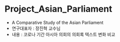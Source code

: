 # Project_Asian_Parliament
* A Comparative Study of the Asian Parliament
* 연구대표자 : 장진혁 교수님
* 내용 : 코로나 기간 아시아 의회의 의회록 텍스트 변화 비교
